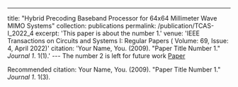 ---
title: "Hybrid Precoding Baseband Processor for 64x64 Millimeter Wave MIMO Systems"
collection: publications
permalink: /publication/TCAS-I_2022_4
excerpt: 'This paper is about the number 1.'
venue: 'IEEE Transactions on Circuits and Systems I: Regular Papers ( Volume: 69, Issue: 4, April 2022)'
citation: 'Your Name, You. (2009). &quot;Paper Title Number 1.&quot; <i>Journal 1</i>. 1(1).'
--- The number 2 is left for future work
[Paper](http://jacky1229.github.io/files/publication_papers/Hybrid_Precoding_Baseband_Processor_for_64__64_Millimeter_Wave_MIMO_Systems.pdf)

Recommended citation: Your Name, You. (2009). "Paper Title Number 1." <i>Journal 1</i>. 1(3).